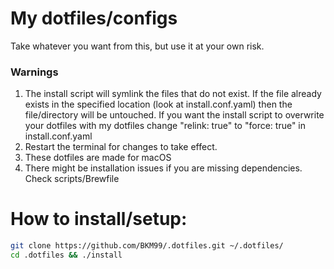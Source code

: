 # My dotfiles/configs
Take whatever you want from this, but use it at your own risk.

### Warnings
1. The install script will symlink the files that do not exist. If the file already exists in the specified location (look at install.conf.yaml) then the file/directory will be untouched. If you want the install script to overwrite your dotfiles with my dotfiles change "relink: true" to "force: true" in install.conf.yaml
2. Restart the terminal for changes to take effect.
3. These dotfiles are made for macOS
4. There might be installation issues if you are missing dependencies. Check scripts/Brewfile

# How to install/setup:
```bash
git clone https://github.com/BKM99/.dotfiles.git ~/.dotfiles/
cd .dotfiles && ./install
```
